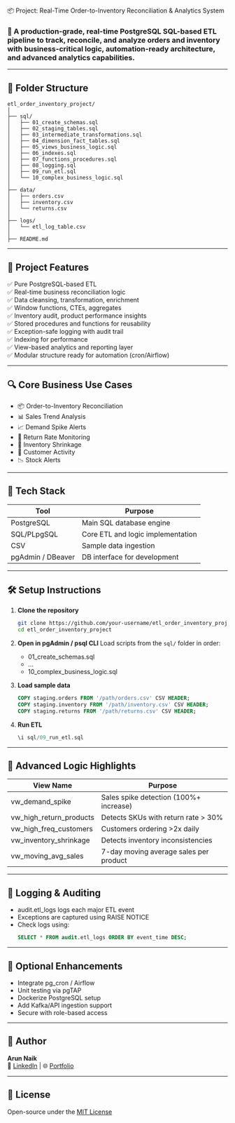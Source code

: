 📦 Project: Real-Time Order-to-Inventory Reconciliation & Analytics System

### 🔗 A production-grade, real-time PostgreSQL SQL-based ETL pipeline to track, reconcile, and analyze orders and inventory with business-critical logic, automation-ready architecture, and advanced analytics capabilities.

---

## 📁 Folder Structure

```
etl_order_inventory_project/
│
├── sql/
│   ├── 01_create_schemas.sql
│   ├── 02_staging_tables.sql
│   ├── 03_intermediate_transformations.sql
│   ├── 04_dimension_fact_tables.sql
│   ├── 05_views_business_logic.sql
│   ├── 06_indexes.sql
│   ├── 07_functions_procedures.sql
│   ├── 08_logging.sql
│   ├── 09_run_etl.sql
│   └── 10_complex_business_logic.sql
│
├── data/
│   ├── orders.csv
│   ├── inventory.csv
│   └── returns.csv
│
├── logs/
│   └── etl_log_table.csv
│
├── README.md
```

---

## 🚀 Project Features

✅ Pure PostgreSQL-based ETL  
✅ Real-time business reconciliation logic  
✅ Data cleansing, transformation, enrichment  
✅ Window functions, CTEs, aggregates  
✅ Inventory audit, product performance insights  
✅ Stored procedures and functions for reusability  
✅ Exception-safe logging with audit trail  
✅ Indexing for performance  
✅ View-based analytics and reporting layer  
✅ Modular structure ready for automation (cron/Airflow)

---

## 🔍 Core Business Use Cases

- 📦 Order-to-Inventory Reconciliation
- 📊 Sales Trend Analysis
- 📈 Demand Spike Alerts
- 🔁 Return Rate Monitoring
- 🔧 Inventory Shrinkage
- 👥 Customer Activity
- 📉 Stock Alerts

---

## 🔧 Tech Stack

| Tool            | Purpose                            |
|-----------------|------------------------------------|
| PostgreSQL      | Main SQL database engine           |
| SQL/PLpgSQL     | Core ETL and logic implementation  |
| CSV             | Sample data ingestion              |
| pgAdmin / DBeaver | DB interface for development     |

---

## 🛠️ Setup Instructions

1. **Clone the repository**
   ```bash
   git clone https://github.com/your-username/etl_order_inventory_project.git
   cd etl_order_inventory_project
   ```

2. **Open in pgAdmin / psql CLI**
   Load scripts from the `sql/` folder in order:
   - 01_create_schemas.sql
   - ...
   - 10_complex_business_logic.sql

3. **Load sample data**
   ```sql
   COPY staging.orders FROM '/path/orders.csv' CSV HEADER;
   COPY staging.inventory FROM '/path/inventory.csv' CSV HEADER;
   COPY staging.returns FROM '/path/returns.csv' CSV HEADER;
   ```

4. **Run ETL**
   ```sql
   \i sql/09_run_etl.sql
   ```

---

## 🧠 Advanced Logic Highlights

| View Name                       | Purpose                                      |
|--------------------------------|----------------------------------------------|
| vw_demand_spike                | Sales spike detection (100%+ increase)       |
| vw_high_return_products        | Detects SKUs with return rate > 30%          |
| vw_high_freq_customers         | Customers ordering >2x daily                 |
| vw_inventory_shrinkage         | Detects inventory inconsistencies            |
| vw_moving_avg_sales            | 7-day moving average sales per product       |

---

## 🔐 Logging & Auditing

- audit.etl_logs logs each major ETL event
- Exceptions are captured using RAISE NOTICE
- Check logs using:
  ```sql
  SELECT * FROM audit.etl_logs ORDER BY event_time DESC;
  ```

---

## 🧪 Optional Enhancements

- Integrate pg_cron / Airflow
- Unit testing via pgTAP
- Dockerize PostgreSQL setup
- Add Kafka/API ingestion support
- Secure with role-based access

---

## 👤 Author

**Arun Naik**  
🔗 [LinkedIn]([https://www.linkedin.com](https://www.linkedin.com/in/arun-naik-527443163/)) | 🌐 [Portfolio](https://yourportfolio.com)

---

## 📃 License

Open-source under the [MIT License](LICENSE)
